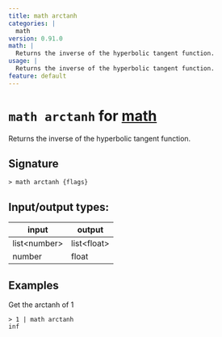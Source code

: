 ```yaml
---
title: math arctanh
categories: |
  math
version: 0.91.0
math: |
  Returns the inverse of the hyperbolic tangent function.
usage: |
  Returns the inverse of the hyperbolic tangent function.
feature: default
---
```

<!-- This file is automatically generated. Please edit the command in https://github.com/nushell/nushell instead. -->

# `math arctanh` for [math](/commands/categories/math.md)

<div class='command-title'>Returns the inverse of the hyperbolic tangent function.</div>

## Signature

```> math arctanh {flags} ```


## Input/output types:

| input        | output      |
| ------------ | ----------- |
| list\<number\> | list\<float\> |
| number       | float       |
## Examples

Get the arctanh of 1
```nu
> 1 | math arctanh
inf
```
